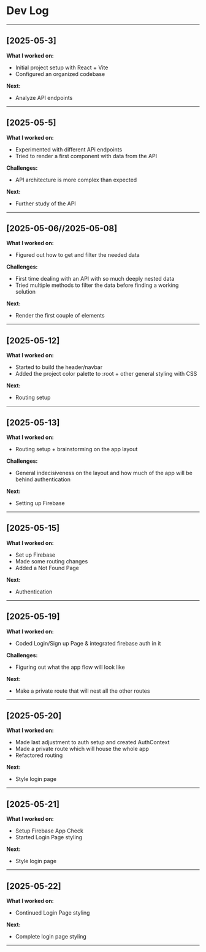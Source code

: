 # Dev Log

---

## [2025-05-3] 

**What I worked on:**
- Initial project setup with React + Vite
- Configured an organized codebase

**Next:**
- Analyze API endpoints

---

## [2025-05-5]

**What I worked on:**
- Experimented with different APi endpoints
- Tried to render a first component with data from the API

**Challenges:**
- API architecture is more complex than expected

**Next:**
- Further study of the API

---

## [2025-05-06//2025-05-08]

**What I worked on:**
- Figured out how to get and filter the needed data

**Challenges:**
- First time dealing with an API with so much deeply nested data
- Tried multiple methods to filter the data before finding a working solution 

**Next:**
- Render the first couple of elements

---

## [2025-05-12]

**What I worked on:**
- Started to build the header/navbar
- Added the project color palette to :root + other general styling with CSS


**Next:**
- Routing setup

---

## [2025-05-13]

**What I worked on:**
- Routing setup + brainstorming on the app layout

**Challenges:**
- General indecisiveness on the layout and how much of the app will be behind authentication

**Next:**
- Setting up Firebase

---

## [2025-05-15]

**What I worked on:**
- Set up Firebase 
- Made some routing changes
- Added a Not Found Page

**Next:**
- Authentication

---

## [2025-05-19]

**What I worked on:**
- Coded Login/Sign up Page & integrated firebase auth in it

**Challenges:**
- Figuring out what the app flow will look like

**Next:**
- Make a private route that will nest all the other routes

---

## [2025-05-20]

**What I worked on:**
- Made last adjustment to auth setup and created AuthContext
- Made a private route which will house the whole app
- Refactored routing 

**Next:**
- Style login page

---

## [2025-05-21]

**What I worked on:**
- Setup Firebase App Check
- Started Login Page styling 

**Next:**
- Style login page

---

## [2025-05-22]

**What I worked on:**
- Continued Login Page styling 

**Next:**
- Complete login page styling

---